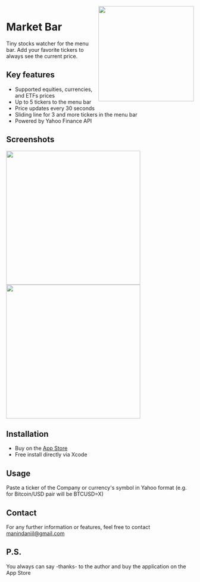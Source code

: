 <img align="right" src="https://github.com/manindaniil/market-bar/blob/main/media/marketbar_logo.png" width="256" />

<p><h1 align="left">Market Bar</h1></p>

<p align="left">Tiny stocks watcher for the menu bar. Add your favorite tickers to always see the current price.</p>

## Key features
* Supported equities, currencies, and ETFs prices
* Up to 5 tickers to the menu bar
* Price updates every 30 seconds
* Sliding line for 3 and more tickers in the menu bar
* Powered by Yahoo Finance API

## Screenshots
<img src="https://github.com/manindaniil/market-bar/blob/main/media/marketbar_screenshot_1.png" width="360" />   <img  src="https://github.com/manindaniil/market-bar/blob/main/media/marketbar_screenshot_2.png" width="360" />



## Installation
* Buy on the [App Store](https://apps.apple.com/us/app/market-bar/id1548003011)
* Free install directly via Xcode

## Usage
Paste a ticker of the Company or currency's symbol in Yahoo format (e.g. for Bitcoin/USD pair will be BTCUSD=X)

## Contact
For any further information or features, feel free to contact manindaniil@gmail.com

## P.S.
You always can say -thanks- to the author and buy the application on the App Store
